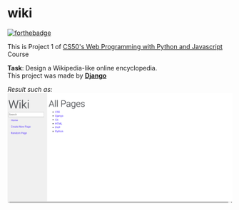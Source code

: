 # wiki

[![forthebadge](https://forthebadge.com/images/badges/made-with-python.svg)](https://www.python.org/)

This is Project 1 of [CS50's Web Programming with Python and Javascript](https://www.edx.org/course/cs50s-web-programming-with-python-and-javascript) Course

**Task**: Design a Wikipedia-like online encyclopedia.<br />
This project was made by [**Django**](https://www.djangoproject.com/)

_Result such as:_
![wiki image](/wiki.png)
